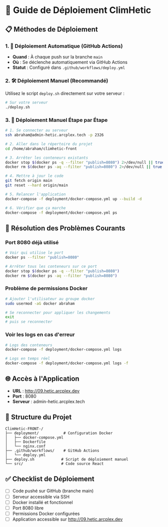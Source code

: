 # 🚀 Guide de Déploiement ClimHetic

## 📋 Méthodes de Déploiement

### 1. 🤖 Déploiement Automatique (GitHub Actions)
- **Quand** : À chaque push sur la branche `main`
- **Où** : Se déclenche automatiquement via GitHub Actions
- **Statut** : Configuré dans `.github/workflows/deploy.yml`

### 2. 🛠️ Déploiement Manuel (Recommandé)
Utilisez le script `deploy.sh` directement sur votre serveur :

```bash
# Sur votre serveur
./deploy.sh
```

### 3. 📱 Déploiement Manuel Étape par Étape

```bash
# 1. Se connecter au serveur
ssh abraham@admin-hetic.arcplex.tech -p 2326

# 2. Aller dans le répertoire du projet
cd /home/abraham/climhetic-front

# 3. Arrêter les conteneurs existants
docker stop $(docker ps -q --filter "publish=8080") 2>/dev/null || true
docker rm $(docker ps -aq --filter "publish=8080") 2>/dev/null || true

# 4. Mettre à jour le code
git fetch origin main
git reset --hard origin/main

# 5. Relancer l'application
docker-compose -f deployment/docker-compose.yml up --build -d

# 6. Vérifier que ça marche
docker-compose -f deployment/docker-compose.yml ps
```

## 🔧 Résolution des Problèmes Courants

### Port 8080 déjà utilisé
```bash
# Voir qui utilise le port
docker ps --filter "publish=8080"

# Arrêter tous les conteneurs sur ce port
docker stop $(docker ps -q --filter "publish=8080")
docker rm $(docker ps -aq --filter "publish=8080")
```

### Problème de permissions Docker
```bash
# Ajouter l'utilisateur au groupe docker
sudo usermod -aG docker abraham

# Se reconnecter pour appliquer les changements
exit
# puis se reconnecter
```

### Voir les logs en cas d'erreur
```bash
# Logs des conteneurs
docker-compose -f deployment/docker-compose.yml logs

# Logs en temps réel
docker-compose -f deployment/docker-compose.yml logs -f
```

## 🌐 Accès à l'Application

- **URL** : http://09.hetic.arcplex.dev
- **Port** : 8080
- **Serveur** : admin-hetic.arcplex.tech

## 📁 Structure du Projet

```
ClimHetic-FRONT-/
├── deployment/           # Configuration Docker
│   ├── docker-compose.yml
│   ├── Dockerfile
│   └── nginx.conf
├── .github/workflows/    # GitHub Actions
│   └── deploy.yml
├── deploy.sh            # Script de déploiement manuel
└── src/                 # Code source React
```

## ✅ Checklist de Déploiement

- [ ] Code pushé sur GitHub (branche main)
- [ ] Serveur accessible via SSH
- [ ] Docker installé et fonctionnel
- [ ] Port 8080 libre
- [ ] Permissions Docker configurées
- [ ] Application accessible sur http://09.hetic.arcplex.dev

